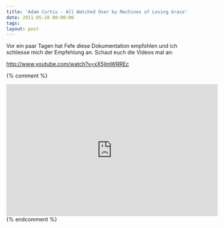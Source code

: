 ```yaml
---
title: 'Adam Curtis - All Watched Over by Machines of Loving Grace'
date: 2011-05-28 00:00:00 
tags: 
layout: post
---
```

Vor ein paar Tagen hat Fefe diese Dokumentation empfohlen und ich schliesse mich der Empfehlung an. Schaut euch die Videos mal an:

<a href="http://www.youtube.com/watch?v=xX5jImWRREc">http://www.youtube.com/watch?v=xX5jImWRREc</a>

{% comment %}
<iframe width="560" height="349" src="http://www.youtube.com/embed/xX5jImWRREc" frameborder="0" allowfullscreen></iframe>
{% endcomment %}
